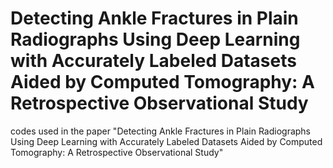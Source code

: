 # Detecting Ankle Fractures in Plain Radiographs Using Deep Learning with Accurately Labeled Datasets Aided by Computed Tomography: A Retrospective Observational Study
codes used in the paper "Detecting Ankle Fractures in Plain Radiographs Using Deep Learning with Accurately Labeled Datasets Aided by Computed Tomography: A Retrospective Observational Study"
